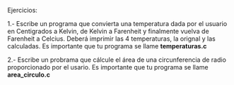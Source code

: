 Ejercicios: 

1.- Escribe un programa que convierta una temperatura dada por el usuario en Centigrados a Kelvin, de Kelvin a Farenheit y finalmente vuelva de Farenheit a Celcius. 
Deberá imprimir las 4 temperaturas, la orignal y las calculadas. Es importante que tu programa se llame **temperaturas.c**

2.- Escribe un probrama que cálcule el área de una circunferencia de radio proporcionado por el usario.  Es importante que tu programa se llame **area_circulo.c**
